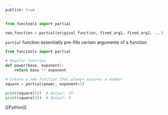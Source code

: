 ```yaml
---
publish: true
---
```


```python
from functools import partial

new_function = partial(original_function, fixed_arg1, fixed_arg2, ...)
```

`partial` function essentially pre-fills certain arguments of a function

```python
from functools import partial

# Regular function
def power(base, exponent):
    return base ** exponent

# Create a new function that always squares a number
square = partial(power, exponent=2)

print(square(5))  # Output: 25
print(square(3))  # Output: 9

```

[[Python]]